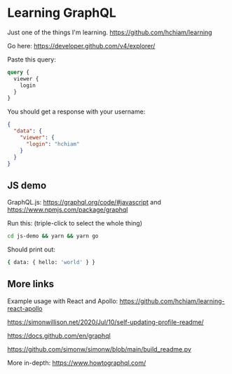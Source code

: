 # Learning GraphQL

Just one of the things I'm learning. <https://github.com/hchiam/learning>

Go here: <https://developer.github.com/v4/explorer/>

Paste this query:

```graphql
query {
  viewer {
    login
  }
}
```

You should get a response with your username:

```json
{
  "data": {
    "viewer": {
      "login": "hchiam"
    }
  }
}
```

## JS demo

GraphQL.js: <https://graphql.org/code/#javascript> and <https://www.npmjs.com/package/graphql>

Run this: (triple-click to select the whole thing)

```bash
cd js-demo && yarn && yarn go
```

Should print out:

```bash
{ data: { hello: 'world' } }
```

## More links

Example usage with React and Apollo: <https://github.com/hchiam/learning-react-apollo>

<https://simonwillison.net/2020/Jul/10/self-updating-profile-readme/>

<https://docs.github.com/en/graphql>

<https://github.com/simonw/simonw/blob/main/build_readme.py>

More in-depth: <https://www.howtographql.com/>
